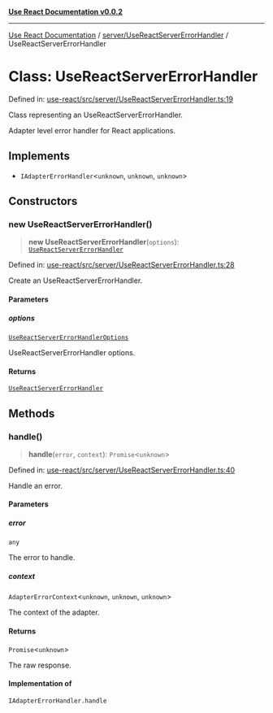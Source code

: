 [**Use React Documentation v0.0.2**](../../../README.md)

***

[Use React Documentation](../../../modules.md) / [server/UseReactServerErrorHandler](../README.md) / UseReactServerErrorHandler

# Class: UseReactServerErrorHandler

Defined in: [use-react/src/server/UseReactServerErrorHandler.ts:19](https://github.com/stonemjs/use-react/blob/35b6e6a63b128df8b7d2db68dda3eb3286adfc69/src/server/UseReactServerErrorHandler.ts#L19)

Class representing an UseReactServerErrorHandler.

Adapter level error handler for React applications.

## Implements

- `IAdapterErrorHandler`\<`unknown`, `unknown`, `unknown`\>

## Constructors

### new UseReactServerErrorHandler()

> **new UseReactServerErrorHandler**(`options`): [`UseReactServerErrorHandler`](UseReactServerErrorHandler.md)

Defined in: [use-react/src/server/UseReactServerErrorHandler.ts:28](https://github.com/stonemjs/use-react/blob/35b6e6a63b128df8b7d2db68dda3eb3286adfc69/src/server/UseReactServerErrorHandler.ts#L28)

Create an UseReactServerErrorHandler.

#### Parameters

##### options

[`UseReactServerErrorHandlerOptions`](../interfaces/UseReactServerErrorHandlerOptions.md)

UseReactServerErrorHandler options.

#### Returns

[`UseReactServerErrorHandler`](UseReactServerErrorHandler.md)

## Methods

### handle()

> **handle**(`error`, `context`): `Promise`\<`unknown`\>

Defined in: [use-react/src/server/UseReactServerErrorHandler.ts:40](https://github.com/stonemjs/use-react/blob/35b6e6a63b128df8b7d2db68dda3eb3286adfc69/src/server/UseReactServerErrorHandler.ts#L40)

Handle an error.

#### Parameters

##### error

`any`

The error to handle.

##### context

`AdapterErrorContext`\<`unknown`, `unknown`, `unknown`\>

The context of the adapter.

#### Returns

`Promise`\<`unknown`\>

The raw response.

#### Implementation of

`IAdapterErrorHandler.handle`
